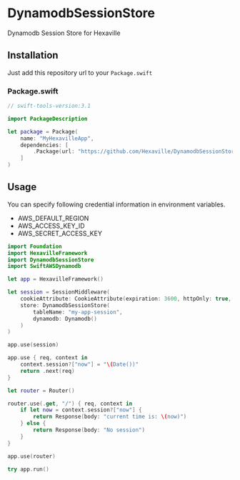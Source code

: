 # DynamodbSessionStore
Dynamodb Session Store for Hexaville

## Installation

Just add this repository url to your `Package.swift`

### Package.swift
```swift
// swift-tools-version:3.1

import PackageDescription

let package = Package(
    name: "MyHexavilleApp",
    dependencies: [
        .Package(url: "https://github.com/Hexaville/DynamodbSessionStore.git", majorVersion: 0, minor: 1)
    ]
)

```

## Usage

You can specify following credential information in environment variables.

* AWS_DEFAULT_REGION
* AWS_ACCESS_KEY_ID
* AWS_SECRET_ACCESS_KEY


```swift
import Foundation
import HexavilleFramework
import DynamodbSessionStore
import SwiftAWSDynamodb

let app = HexavilleFramework()

let session = SessionMiddleware(
    cookieAttribute: CookieAttribute(expiration: 3600, httpOnly: true, secure: false),
    store: DynamodbSessionStore(
        tableName: "my-app-session",
        dynamodb: Dynamodb()
    )
)

app.use(session)

app.use { req, context in
    context.session?["now"] = "\(Date())"
    return .next(req)
}

let router = Router()

router.use(.get, "/") { req, context in
    if let now = context.session?["now"] {
        return Response(body: "current time is: \(now)")
    } else {
        return Response(body: "No session")
    }
}

app.use(router)

try app.run()
```
